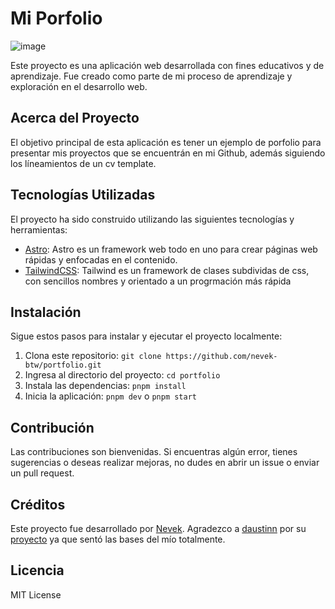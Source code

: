 # Mi Porfolio
![image](https://github.com/nevek-btw/portfolio/assets/138080914/114d7dfc-c22a-4601-b7aa-7664dfeb9072)


Este proyecto es una aplicación web desarrollada con fines educativos y de aprendizaje. Fue creado como parte de mi proceso de aprendizaje y exploración en el desarrollo web.

## Acerca del Proyecto

El objetivo principal de esta aplicación es tener un ejemplo de porfolio para presentar mis proyectos que se encuentrán en mi Github, además siguiendo los líneamientos de un cv template.

## Tecnologías Utilizadas

El proyecto ha sido construido utilizando las siguientes tecnologías y herramientas:

- [Astro](https://docs.astro.build/en/getting-started/): Astro es un framework web todo en uno para crear páginas web rápidas y enfocadas en el contenido.
- [TailwindCSS](https://tailwindcss.com/docs/installation): Tailwind es un framework de clases subdividas de css, con sencillos nombres y orientado a un progrmación más rápida

## Instalación

Sigue estos pasos para instalar y ejecutar el proyecto localmente:

1. Clona este repositorio: `git clone https://github.com/nevek-btw/portfolio.git`
2. Ingresa al directorio del proyecto: `cd portfolio`
3. Instala las dependencias: `pnpm install`
4. Inicia la aplicación: `pnpm dev` o `pnpm start`

## Contribución

Las contribuciones son bienvenidas. Si encuentras algún error, tienes sugerencias o deseas realizar mejoras, no dudes en abrir un issue o enviar un pull request.

## Créditos

Este proyecto fue desarrollado por [Nevek](https://github.com/nevek-btw/). Agradezco a [daustinn](https://github.com/daustinn) por su [proyecto](https://github.com/daustinndev/portfolio) ya que sentó las bases del mío totalmente.

## Licencia

MIT License

